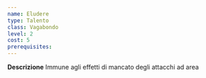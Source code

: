 ```yaml
---
name: Eludere
type: Talento
class: Vagabondo
level: 2
cost: 5
prerequisites: 
---
```


**Descrizione**
Immune agli effetti di mancato degli attacchi ad area